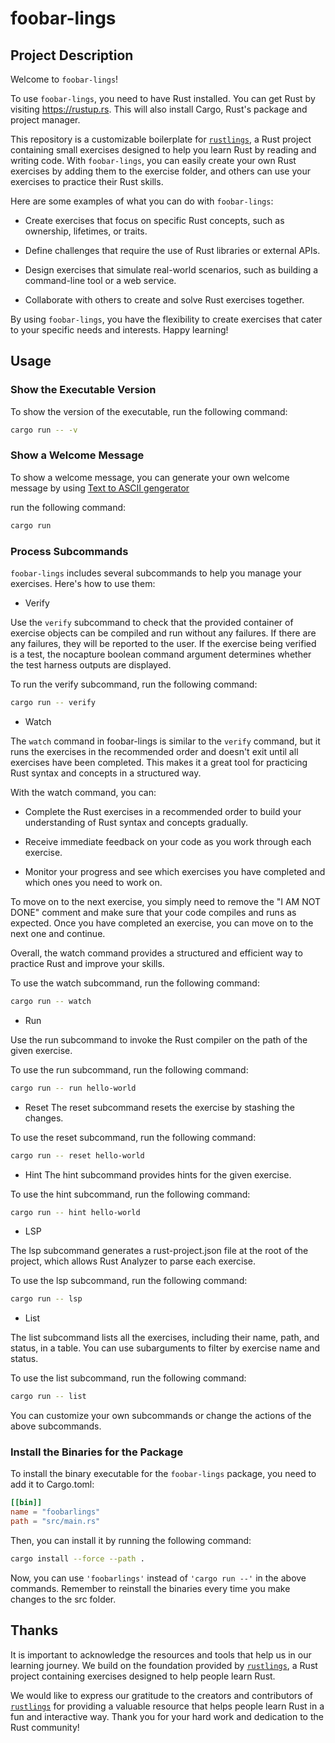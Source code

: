# foobar-lings

## Project Description

Welcome to `foobar-lings`!

To use `foobar-lings`, you need to have Rust installed. You can get Rust by visiting https://rustup.rs. This will also install Cargo, Rust's package and project manager.

This repository is a customizable boilerplate for [`rustlings`](https://github.com/rust-lang/rustlings), a Rust project containing small exercises designed to help you learn Rust by reading and writing code. With `foobar-lings`, you can easily create your own Rust exercises by adding them to the exercise folder, and others can use your exercises to practice their Rust skills.

Here are some examples of what you can do with `foobar-lings`:

- Create exercises that focus on specific Rust concepts, such as ownership, lifetimes, or traits.

- Define challenges that require the use of Rust libraries or external APIs.

- Design exercises that simulate real-world scenarios, such as building a command-line tool or a web service.

- Collaborate with others to create and solve Rust exercises together.

By using `foobar-lings`, you have the flexibility to create exercises that cater to your specific needs and interests. Happy learning!

## Usage

### Show the Executable Version

To show the version of the executable, run the following command:

```bash
cargo run -- -v
```

### Show a Welcome Message

To show a welcome message, you can generate your own welcome message by using [Text to ASCII gengerator](http://patorjk.com/software/taag/#p=display&f=Slant&t=Composer)

<p>run the following command:</p>

```bash
cargo run
```

### Process Subcommands

`foobar-lings` includes several subcommands to help you manage your exercises. Here's how to use them:

- Verify

Use the `verify` subcommand to check that the provided container of exercise objects can be compiled and run without any failures. If there are any failures, they will be reported to the user. If the exercise being verified is a test, the nocapture boolean command argument determines whether the test harness outputs are displayed.

To run the verify subcommand, run the following command:

```bash
cargo run -- verify
```

- Watch

The `watch` command in foobar-lings is similar to the `verify` command, but it runs the exercises in the recommended order and doesn't exit until all exercises have been completed. This makes it a great tool for practicing Rust syntax and concepts in a structured way.

With the watch command, you can:

- Complete the Rust exercises in a recommended order to build your understanding of Rust syntax and concepts gradually.

- Receive immediate feedback on your code as you work through each exercise.

- Monitor your progress and see which exercises you have completed and which ones you need to work on.

To move on to the next exercise, you simply need to remove the "I AM NOT DONE" comment and make sure that your code compiles and runs as expected. Once you have completed an exercise, you can move on to the next one and continue.

Overall, the watch command provides a structured and efficient way to practice Rust and improve your skills.

To use the watch subcommand, run the following command:

```bash
cargo run -- watch
```

- Run

Use the run subcommand to invoke the Rust compiler on the path of the given exercise.

To use the run subcommand, run the following command:

```bash
cargo run -- run hello-world
```

- Reset
  The reset subcommand resets the exercise by stashing the changes.

To use the reset subcommand, run the following command:

```bash
cargo run -- reset hello-world
```

- Hint
  The hint subcommand provides hints for the given exercise.

To use the hint subcommand, run the following command:

```bash
cargo run -- hint hello-world
```

- LSP

The lsp subcommand generates a rust-project.json file at the root of the project, which allows Rust Analyzer to parse each exercise.

To use the lsp subcommand, run the following command:

```bash
cargo run -- lsp
```

- List

The list subcommand lists all the exercises, including their name, path, and status, in a table. You can use subarguments to filter by exercise name and status.

To use the list subcommand, run the following command:

```bash
cargo run -- list
```

You can customize your own subcommands or change the actions of the above subcommands.

### Install the Binaries for the Package

To install the binary executable for the `foobar-lings` package, you need to add it to Cargo.toml:

```toml
[[bin]]
name = "foobarlings"
path = "src/main.rs"
```

Then, you can install it by running the following command:

```bash
cargo install --force --path .
```

Now, you can use `'foobarlings'` instead of `'cargo run --'` in the above commands. Remember to reinstall the binaries every time you make changes to the src folder.

## Thanks

It is important to acknowledge the resources and tools that help us in our learning journey. We build on the foundation provided by [`rustlings`](https://github.com/rust-lang/rustlings), a Rust project containing exercises designed to help people learn Rust.

We would like to express our gratitude to the creators and contributors of [`rustlings`](https://github.com/rust-lang/rustlings) for providing a valuable resource that helps people learn Rust in a fun and interactive way. Thank you for your hard work and dedication to the Rust community!

